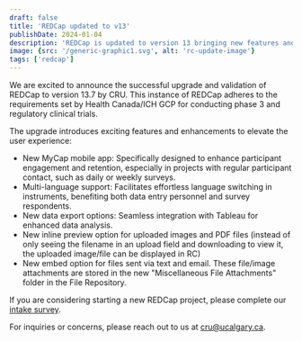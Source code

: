 ```yaml
---
draft: false
title: 'REDCap updated to v13'
publishDate: 2024-01-04
description: 'REDCap is updated to version 13 bringing new features and enhancements to elevate the user experience'
image: {src: '/generic-graphic1.svg', alt: 'rc-update-image'}
tags: ['redcap']
---
```


We are excited to announce the successful upgrade and validation of REDCap to version 13.7 by CRU. This instance of REDCap adheres to the requirements set by Health Canada/ICH GCP for conducting phase 3 and regulatory clinical trials.

The upgrade introduces exciting features and enhancements to elevate the user experience:
- New MyCap mobile app: Specifically designed to enhance participant engagement and retention, especially in projects with regular participant contact, such as daily or weekly surveys.
- Multi-language support: Facilitates effortless language switching in instruments, benefiting both data entry personnel and survey respondents.
- New data export options: Seamless integration with Tableau for enhanced data analysis.
- New inline preview option for uploaded images and PDF files (instead of only seeing the filename in an upload field and downloading to view it, the uploaded image/file can be displayed in RC)
- New embed option for files sent via text and email. These file/image attachments are stored in the new "Miscellaneous File Attachments" folder in the File Repository.

If you are considering starting a new REDCap project, please complete our [intake survey](https://redcap.cru.ucalgary.ca/surveys/?s=7L49EPE94D).

For inquiries or concerns, please reach out to us at cru@ucalgary.ca.